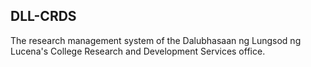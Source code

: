 ## DLL-CRDS

The research management system of the Dalubhasaan ng Lungsod ng Lucena's College Research and Development Services office.
